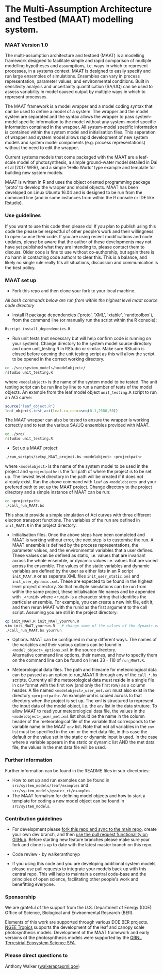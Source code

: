 # The Multi-Assumption Architecture and Testbed (MAAT) modelling system. #



### MAAT Version 1.0 ###

The multi-assumption architecture and testbed (MAAT) is a modelling framework designed to facilitate simple and rapid comparison of multiple modelling hypotheses and assumptions, i.e. ways in which to represent processes, in a systems context.
MAAT is designed to easily specify and run large ensembles of simulations.
Ensembles can vary in process representation, parameter values, and environmental conditions.
Built in sensitivity analysis and uncertainty quantification (SA/UQ) can be used to assess variability in model caused output by multiple ways in which to represent processes. 

The MAAT framework is a model wrapper and a model coding syntax that can be used to define a model of a system.
The wrapper and the model system are separated and the syntax allows the wrapper to pass system-model specific information to the model without any system-model specific information contained in the wrapper. 
All system-model specific information is contained within the system model and initialisation files. 
This separation of wrapper and system model allows rapid development of new system models and system model components (e.g. process representations) without the need to edit the wrapper.

Current systems models that come packaged with the MAAT are a leaf-scale model of photosynthesis, a simple ground-water model detailed in Dai et al (2017 WRR), and a simple 'Hello World' type example and template for building new system models. 

MAAT is written in R and uses the object oriented programming package 'proto' to develop the wrapper and model objects. 
MAAT has been developed on Linux Ubuntu 16.04 and is designed to be run from the command line (and in some instances from within the R console or IDE like Rstudio).


### Use guidelines ### 

If you want to use this code then please do!
If you plan to publish using this code the please be respectful of other people's work and their willingness to open source their code. 
If you are using recent modifications and code updates, please be aware that the author of these developments may not have yet published what they are intending to, please contact them to discuss.
Older code is fine to use without co-authorship, but again there is no harm in contacting code authors to clear this.
This is a balance, and likely no single rule really fits all situations, discussion and communication is the best policy.  


### MAAT set up ###

* Fork this repo and then clone your fork to your local machine. 


*All bash commands below are run from within the highest level maat source code directory* 

* Install R package dependencies ('proto', 'XML', 'xtable', 'randtoolbox'), from the command line (or manually run the script within the R console):
```bash 
Rscript install_dependencies.R
```


* Run unit tests (not necessary but will help confirm code is running on your system). 
Change directory to the system model source directory and open unit\_testing.R in RStudio or similar.
Make sure RStudio is closed before opening the unit testing script as this will allow the script to be opened in the correct working directory. 
```bash 
cd ./src/system_models/<modelobject>/
rstudio unit_testing.R
```
where `<modelobject>` is the name of the system model to be tested.
The unit testing script can be run line by line to run a number of tests of the model objects. 
An example from the leaf model object `unit_testing.R` script to run an ACi curve: 
```R 
source('leaf_object.R')
leaf_object$.test_aci(leaf.ca_conc=seq(0.1,2000,50))
```
The MAAT wrapper can also be tested to ensure the wrapper is working correctly and to test the various SA/UQ ensembles provided with MAAT. 
```bash 
cd ./src/
rstudio unit_testing.R
```


* Set up a MAAT project:
```bash 
./run_scripts/setup_MAAT_project.bs <modelobject> <projectpath>
```
where `<modelobject>` is the name of the system model to be used in the project and `<projectpath>` is the full path of where the project is to be set up.
The lowest level directory in the path will be created if it does not already exist.
Run the above command with `leaf` as `<modelobject>` and your prefered path to set up the MAAT project. 
Change directory to the project directory and a simple instance of MAAT can be run:  
```bash
cd <projectpath>
./call_run_MAAT.bs
```  
This should provide a simple simulation of Aci curves with three different electron transport functions. 
The variables of the run are defined in `init_MAAT.R` in the project directory.


* Initialisation files. 
Once the above steps have been completed and MAAT is working without error, the next step is to customise the run. 
A MAAT ensemble is defined by the process representations, the parameter values, and the environmental variables that a user defines. 
These values can be defined as static, i.e. values that are invariant across the whole ensemble, or dynamic values i.e. values that are varied across the ensemble. 
The values of the static variables and dynamic variables are defined by the user as either lists in an R script `init_MAAT.R` or as separate XML files `init_user_static.xml` and `init_user_dynamic.xml`. 
These are expected to be found in the highest level project directory. So that multiple simulations can be run from within the same project, these initialisation file names and be appended with `_<runid>` where `<runid>` is a character string that identifies the particular ensemble. 
For example, you can create a new init file, edit it, and then rerun MAAT with the runid as the first argument to the call script.
Assuming you are still in the project directory:
```bash
cp init_MAAT.R init_MAAT_yourrun.R
vim init_MAAT_yourrun.R   # change some of the values of the dynamic variables
./call_run_MAAT.bs yourrun
```  
  


* Options.
MAAT can be configured in many different ways.
The names of the variables and their various options can be found in `<model_object>_options.xml` in the source directory.  
Alternative command line options, their names, and how to specify them on the command line can be found on lines 33 - 110 of `run_MAAT.R`.

 
* Meteorological data files.
The path and filename for meteorological data can be passed as an option to run_MAAT.R through any of the `call_*.bs` scripts.
Currently all the meteorological data must reside in a single file in csv format with the first row (and only the first row) as a column header.
A file named `<modelobject>_user_met.xml` must also exist in the directory `<projectpath>`.
An example xml is copied across to that directory when the project is set up.
The xml is structured to represent the input data of the model object, i.e. the `env` list in the data struture.
To allow MAAT to read your meteorological data file, the values in the `<modelobject>_user_met.xml` list should be the name in the column header of the meteorological file of the variable that corresponds to the variable name in the MAAT `env` list.
Note that not all variables in the `env` list must be specified in the xml or the met data file, in this case the default or the value set in the static or dynamic input is used. 
In the case where a variable appears in the static or dynamic list AND the met data file, the values in the met data file will be used.        


### Further information ###
Further information can be found in the README files in sub-directories:
* How to set up and run examples can be found in `src/system_models/leaf/examples` and `src/system_models/gwater_rt/examples`.
* The MAAT formalism for defining model objects and how to start a template for coding a new model object can be found in `src/system_models`.



### Contribution guidelines ###

* For development please [fork this repo and sync to the main repo](https://help.github.com/articles/fork-a-repo/), create your own dev branch, and then [use the pull request functionality on GitHub](https://help.github.com/articles/creating-a-pull-request/).
Before starting new feature branches please make sure your fork and clone is up to date with the latest master branch on this repo.
 
* Code review - by walkeranthonyp 

* If you using this code and you are developing additional system models, please use pull requests to integrate your models back up with this central repo.
This will help to maintain a central code-base and the principles of open science, facilitating other people's work and benefitting everyone.  



### Sponsorship ###

We are grateful of the support from the U.S. Department of Energy (DOE) Office of Science, Biological and Environmental Research (BER). 

Elements of this work are supported through various DOE BER projects.
[NGEE Tropics](https://ngee-tropics.lbl.gov/) supports the development of the leaf and canopy scale photosynthesis models. 
Development of the MAAT framework and early versions of the photosynthesis models were supported by the [ORNL Terrestrial Ecosystem Science SFA](https://tes-sfa.ornl.gov/).    



### Please direct questions to ###

Anthony Walker (walkerap@ornl.gov)



<!-- END -->
